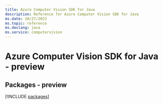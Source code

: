 ```yaml
---
title: Azure Computer Vision SDK for Java
description: Reference for Azure Computer Vision SDK for Java
ms.date: 10/27/2023
ms.topic: reference
ms.devlang: java
ms.service: computervision
---
```

# Azure Computer Vision SDK for Java - preview
## Packages - preview
[!INCLUDE [packages](computer-vision-index.md)]
